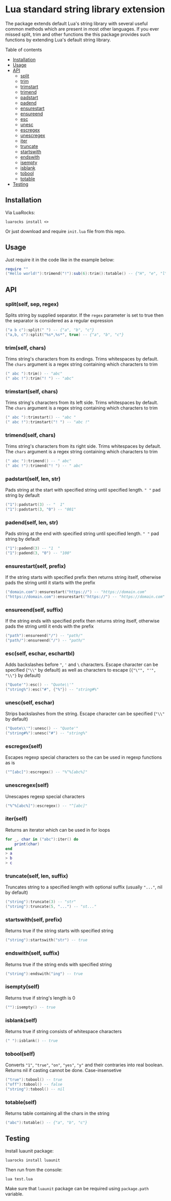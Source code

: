 # Lua standard string library extension
The package extends default Lua's string library with several useful common methods which are present in most other languages. If you ever missed split, trim and other functions the this package provides such functions by extending Lua's default string library.

Table of contents
- [Installation](#installation)
- [Usage](#usage)
- [API](#api)
	- [split](#split)
	- [trim](#trim)
	- [trimstart](#trimstart)
	- [trimend](#trimend)
	- [padstart](#padstart)
	- [padend](#padend)
	- [ensurestart](#ensurestart)
	- [ensureend](#ensureend)
	- [esc](#esc)
	- [unesc](#unesc)
	- [escregex](#escregex)
	- [unescregex](#unescregex)
	- [iter](#iter)
	- [truncate](#truncate)
	- [startswith](#startswith)
	- [endswith](#endswith)
	- [isempty](#isempty)
	- [isblank](#isblank)
	- [tobool](#tobool)
	- [totable](#totable)
- [Testing](#testing)

## Installation
Via LuaRocks:
```
luarocks install <>
```
Or just download and require `init.lua` file from this repo.

## Usage
Just require it in the code like in the example below:
```lua
require ""
("Hello world!"):trimend("!"):sub(6):trim():totable() -- {"H", "e", "l", "l", "o"}
```

## API

<a id="split"></a>

### split(self, sep, regex)
Splits string by supplied separator. If the `regex` parameter is set to true then the separator is considered as a regular expression
```lua
("a b c"):split(" ") -- {"a", "b", "c"}
("a,b, c"):split("%s*,%s*", true) -- {"a", "b", "c"}
```

<a id="trim"></a>

### trim(self, chars)
Trims string's characters from its endings. Trims whitespaces by default. The `chars` argument is a regex string containing which characters to trim
```lua
(" abc "):trim() -- "abc"
(" abc !"):trim("! ") -- "abc"
```

<a id="trimstart"></a>

### trimstart(self, chars)
Trims string's characters from its left side. Trims whitespaces by default. The `chars` argument is a regex string containing which characters to trim
```lua
(" abc "):trimstart() -- "abc "
(" abc !"):trimstart("! ") -- "abc !"
```

<a id="trimend"></a>

### trimend(self, chars)
Trims string's characters from its right side. Trims whitespaces by default. The `chars` argument is a regex string containing which characters to trim
```lua
(" abc "):trimend() -- " abc"
(" abc !"):trimend("! ") -- " abc"
```

<a id="padstart"></a>

### padstart(self, len, str)
Pads string at the start with specified string until specified length. `" "` pad string by default
```lua
("1"):padstart(3) -- "  1"
("1"):padstart(3, "0") -- "001"
```

<a id="padend"></a>

### padend(self, len, str)
Pads string at the end with specified string until specified length. `" "` pad string by default
```lua
("1"):padend(3) -- "1  "
("1"):padend(3, "0") -- "100"
```

<a id="ensurestart"></a>

### ensurestart(self, prefix)
If the string starts with specified prefix then returns string itself, otherwise pads the string until it starts with the prefix
```lua
("domain.com"):ensurestart("https://") -- "https://domain.com"
("https://domain.com"):ensurestart("https://") -- "https://domain.com"
```

<a id="ensureend"></a>

### ensureend(self, suffix)
If the string ends with specified prefix then returns string itself, otherwise pads the string until it ends with the prefix
```lua
("path"):ensureend("/") -- "path/"
("path/"):ensureend("/") -- "path/"
```

<a id="esc"></a>

### esc(self, eschar, eschartbl)
Adds backslashes before `"`, `'` and `\` characters. Escape character can be specified (`"\\"` by default) as well as characters to escape (`{"\"", "'", "\\"}` by default)
```lua
("Quote'"):esc() -- "Quote\\'"
("string%"):esc("#", {"%"}) -- "string#%"
```

<a id="unesc"></a>

### unesc(self, eschar)
Strips backslashes from the string. Escape character can be specified (`"\\"` by default)
```lua
("Quote\\'"):unesc() -- "Quote'"
("string#%"):unesc("#") -- "string%"
```

<a id="escregex"></a>

### escregex(self)
Escapes regexp special characters so the can be used in regexp functions as is
```lua
("^[abc]"):escregex() -- "%^%[abc%]"
```

<a id="unescregex"></a>

### unescregex(self)
Unescapes regexp special characters
```lua
("%^%[abc%]"):escregex() -- "^[abc]"
```

<a id="iter"></a>

### iter(self)
Returns an iterator which can be used in for loops
```lua
for _, char in ("abc"):iter() do
	print(char)
end
> a
> b
> c
```

<a id="truncate"></a>

### truncate(self, len, suffix)
Truncates string to a specified length with optional suffix (usually `"..."`, nil by default)
```lua
("string"):truncate(3) -- "str"
("string"):truncate(5, "...") -- "st..."
```

<a id="startswith"></a>

### startswith(self, prefix)
Returns true if the string starts with specified string
```lua
("string"):startswith("str") -- true
```

<a id="endswith"></a>

### endswith(self, suffix)
Returns true if the string ends with specified string
```lua
("string"):endswith("ing") -- true
```

<a id="isempty"></a>

### isempty(self)
Returns true if string's length is 0
```lua
(""):isempty() -- true
```

<a id="isblank"></a>

### isblank(self)
Returns true if string consists of whitespace characters
```lua
(" "):isblank() -- true
```

<a id="tobool"></a>

### tobool(self)
Converts `"1"`, `"true"`, `"on"`, `"yes"`, `"y"` and their contraries into real boolean. Returns nil if casting cannot be done. Case-insensetive
```lua
("true"):tobool() -- true
("off"):tobool() -- false
("string"):tobool() -- nil
```

<a id="totable"></a>

### totable(self)
Returns table containing all the chars in the string
```lua
("abc"):totable() -- {"a", "b", "c"}
```


## Testing
Install luaunit package:
```
luarocks install luaunit
```
Then run from the console:
```
lua test.lua
```
Make sure that `luaunit` package can be required using `package.path` variable.
